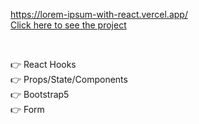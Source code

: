 https://lorem-ipsum-with-react.vercel.app/
<br>
[Click here to see the project](https://lorem-ipsum-with-react.vercel.app/)

<br>

👉 React Hooks <br>
👉 Props/State/Components <br>
👉 Bootstrap5 <br>
👉 Form<br>

![]()
